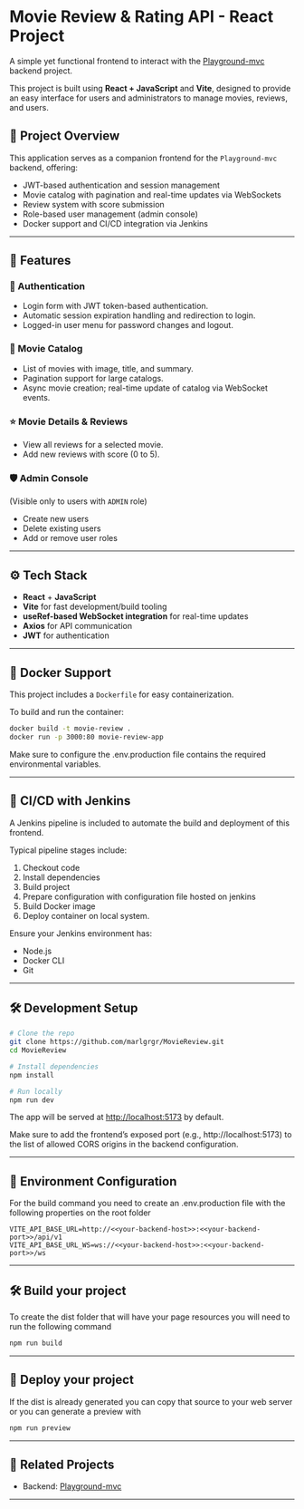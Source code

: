
# Movie Review & Rating API - React Project

A simple yet functional frontend to interact with the [Playground-mvc](https://github.com/marlgrgr/PlaygroundMVC) backend project.

This project is built using **React + JavaScript** and **Vite**, designed to provide an easy interface for users and administrators to manage movies, reviews, and users.

## 📌 Project Overview

This application serves as a companion frontend for the `Playground-mvc` backend, offering:

- JWT-based authentication and session management
- Movie catalog with pagination and real-time updates via WebSockets
- Review system with score submission
- Role-based user management (admin console)
- Docker support and CI/CD integration via Jenkins

---

## 🚀 Features

### 🔐 Authentication
- Login form with JWT token-based authentication.
- Automatic session expiration handling and redirection to login.
- Logged-in user menu for password changes and logout.

### 🎥 Movie Catalog
- List of movies with image, title, and summary.
- Pagination support for large catalogs.
- Async movie creation; real-time update of catalog via WebSocket events.

### ⭐ Movie Details & Reviews
- View all reviews for a selected movie.
- Add new reviews with score (0 to 5).

### 🛡️ Admin Console
(Visible only to users with `ADMIN` role)
- Create new users
- Delete existing users
- Add or remove user roles

---

## ⚙️ Tech Stack

- **React** + **JavaScript**
- **Vite** for fast development/build tooling
- **useRef-based WebSocket integration** for real-time updates
- **Axios** for API communication
- **JWT** for authentication

---

## 🐳 Docker Support

This project includes a `Dockerfile` for easy containerization.

To build and run the container:

```bash
docker build -t movie-review .
docker run -p 3000:80 movie-review-app
```

Make sure to configure the .env.production file contains the required environmental variables.

---

## 🔁 CI/CD with Jenkins

A Jenkins pipeline is included to automate the build and deployment of this frontend.

Typical pipeline stages include:
1. Checkout code
2. Install dependencies
3. Build project
4. Prepare configuration with configuration file hosted on jenkins
5. Build Docker image
6. Deploy container on local system.

Ensure your Jenkins environment has:
- Node.js
- Docker CLI
- Git

---

## 🛠️ Development Setup

```bash
# Clone the repo
git clone https://github.com/marlgrgr/MovieReview.git
cd MovieReview

# Install dependencies
npm install

# Run locally
npm run dev
```

The app will be served at [http://localhost:5173](http://localhost:5173) by default.

Make sure to add the frontend’s exposed port (e.g., http://localhost:5173) to the list of allowed CORS origins in the backend configuration.

---

## 🔧 Environment Configuration

For the build command you need to create an .env.production file with the following properties on the root folder

```env
VITE_API_BASE_URL=http://<<your-backend-host>>:<<your-backend-port>>/api/v1
VITE_API_BASE_URL_WS=ws://<<your-backend-host>>:<<your-backend-port>>/ws
```

---

## 🛠️ Build your project

To create the dist folder that will have your page resources you will need to run the following command

```bash
npm run build
```

---

## 🚀 Deploy your project

If the dist is already generated you can copy that source to your web server or you can generate a preview with

```bash
npm run preview
```

---

## 📎 Related Projects

- Backend: [Playground-mvc](https://github.com/marlgrgr/PlaygroundMVC)

---